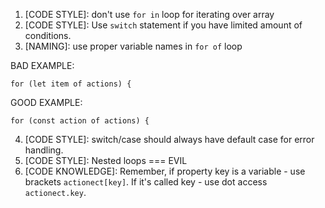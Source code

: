 1. [CODE STYLE]: don't use `for in` loop for iterating over array
2. [CODE STYLE]: Use `switch` statement if you have limited amount of conditions.
3. [NAMING]: use proper variable names in `for of` loop

BAD EXAMPLE:
```
for (let item of actions) {

```

GOOD EXAMPLE:
```
for (const action of actions) {
```
4. [CODE STYLE]: switch/case should always have default case for error handling.
5. [CODE STYLE]: Nested loops === EVIL
6. [CODE KNOWLEDGE]: Remember, if property key is a variable - use brackets `actionect[key]`. If it's called key - use dot access `actionect.key`.

